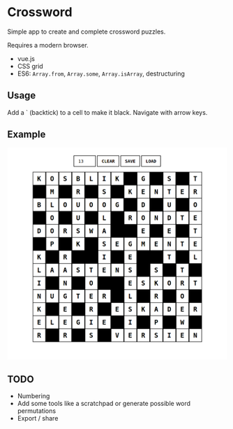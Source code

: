 # Crossword

Simple app to create and complete crossword puzzles.

Requires a modern browser.

- vue.js
- CSS grid
- ES6: `Array.from`, `Array.some`, `Array.isArray`, destructuring

## Usage

Add a \` (backtick) to a cell to make it black.
Navigate with arrow keys.

## Example

<div style="text-align: center">
	<img src="blokraai.png">
</div>

## TODO

- Numbering
- Add some tools like a scratchpad or generate possible word permutations
- Export / share